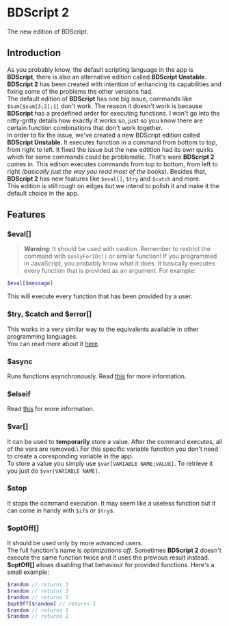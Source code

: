 # BDScript 2
The new edition of BDScript.

## Introduction
As you probably know, the default scripting language in the app is **BDScript**, there is also an alternative edition called **BDScript Unstable**.\
**BDScript 2** has been created with intention of enhancing its capabilities and fixing some of the problems the other versions had.\
The default edition of **BDScript** has one big issue, commands like `$sum[$sum[3;2];1]` don't work. The reason it doesn't work is because **BDScript** has a predefined order for executing functions.
I won't go into the nitty-gritty details how exactly it works so, just so you know there are certain function combinations that don't work together.\
In order to fix the issue, we've created a new BDScript edition called **BDScript Unstable**. It executes function in a command from bottom to top, from right to left.
It fixed the issue but the new edtition had its own quirks which for some commands could be problematic. That's were **BDScript 2** comes in. This edition executes commands from top to bottom, from left to right *(basically just the way you read most of the books)*.
Besides that, **BDScript 2** has new features like `$eval[]`, `$try` and `$catch` and more.\
This edition is still rough on edges but we intend to polish it and make it the default choice in the app.

## Features
### $eval[]
> **Warning**: It should be used with caution. Remember to restrict the command with `$onlyForIDs[]` or similar function!
If you programmed in JavaScript, you probably know what it does.
It basically executes every function that is provided as an argument.
For example:
```php
$eval[$message]
```
This will execute every function that has been provided by a user.

### $try, $catch and $error[]
This works in a very similar way to the equivalents available in other programming languages.\
You can read more about it [here](./trycatch.md).

### $async
Runs functions asynchronously. Read [this](./async.md) for more information.

### $elseif
Read [this](./ifStatements.md) for more information.

### $var[]
It can be used to **temporarily** store a value.
After the command executes, all of the vars are removed.\ For this specific variable function you don't need to create a coresponding variable in the app.\
To store a value you simply use `$var[VARIABLE NAME;VALUE]`. To retrieve it you just do `$var[VARIABLE NAME]`.

### $stop
It stops the command execution. It may seem like a useless function but it can come in handy with `$if`s or `$try`s.

### $optOff[]
It should be used only by more advanced users.\
The full function's name is *optimizations off*. Sometimes **BDScript 2** doesn't execute the same function twice and it uses the previous result instead.
**$optOff[]** allows disabling that behaviour for provided functions.
Here's a small example:
```php
$random // returns 3
$random // returns 3
$random // returns 3
$optOff[$random] // returns 1
$random // returns 1
$random // returns 1
```

